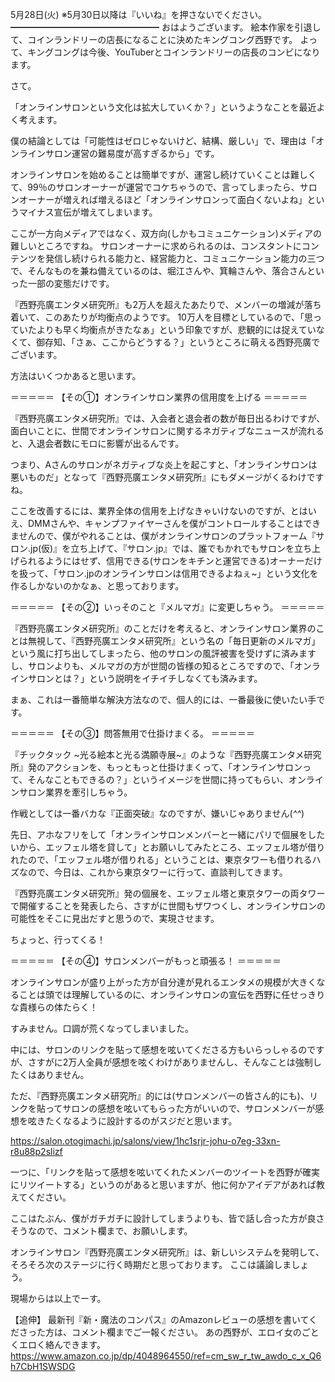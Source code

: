 5月28日(火) ※5月30日以降は『いいね』を押さないでください。
━━━━━━━━━━━━━━━━━
おはようございます。
絵本作家を引退して、コインランドリーの店長になることに決めたキングコング西野です。
よって、キングコングは今後、YouTuberとコインランドリーの店長のコンビになります。

さて。

「オンラインサロンという文化は拡大していくか？」というようなことを最近よく考えます。

僕の結論としては「可能性はゼロじゃないけど、結構、厳しい」で、理由は「オンラインサロン運営の難易度が高すぎるから」です。

オンラインサロンを始めることは簡単ですが、運営し続けていくことは難しくて、99％のサロンオーナーが運営でコケちゃうので、言ってしまったら、サロンオーナーが増えれば増えるほど「オンラインサロンって面白くないよね」というマイナス宣伝が増えてしまいます。

ここが一方向メディアではなく、双方向(しかもコミュニケーション)メディアの難しいところですね。
サロンオーナーに求められるのは、コンスタントにコンテンツを発信し続けられる能力と、経営能力と、コミュニケーション能力の三つで、そんなものを兼ね備えているのは、堀江さんや、箕輪さんや、落合さんといった一部の変態だけです。

『西野亮廣エンタメ研究所』も2万人を超えたあたりで、メンバーの増減が落ち着いて、このあたりが均衡点のようです。
10万人を目標としているので、「思っていたよりも早く均衡点がきたなぁ」という印象ですが、悲観的には捉えていなくて、御存知、「さぁ、ここからどうする？」というところに萌える西野亮廣でございます。

方法はいくつかあると思います。

＝＝＝＝＝
【その①】オンラインサロン業界の信用度を上げる
＝＝＝＝＝

『西野亮廣エンタメ研究所』では、入会者と退会者の数が毎日出るわけですが、面白いことに、世間でオンラインサロンに関するネガティブなニュースが流れると、入退会者数にモロに影響が出るんです。

つまり、Aさんのサロンがネガティブな炎上を起こすと、「オンラインサロンは悪いものだ」となって『西野亮廣エンタメ研究所』にもダメージがくるわけですね。

ここを改善するには、業界全体の信用を上げなきゃいけないのですが、とはいえ、DMMさんや、キャンプファイヤーさんを僕がコントロールすることはできませんので、僕がやれることは、僕がオンラインサロンのプラットフォーム『サロン.jp(仮)』を立ち上げて、『サロン.jp』では、誰でもかれでもサロンを立ち上げられるようにはせず、信用できる(サロンをキチンと運営できる)オーナーだけを扱って、「サロン.jpのオンラインサロンは信用できるよねぇ~」という文化を作るしかないのかなぁ、と思っております。

＝＝＝＝＝
【その②】いっそのこと『メルマガ』に変更しちゃう。
＝＝＝＝＝

『西野亮廣エンタメ研究所』のことだけを考えると、オンラインサロン業界のことは無視して、『西野亮廣エンタメ研究所』という名の「毎日更新のメルマガ」という風に打ち出してしまったら、他のサロンの風評被害を受けずに済みますし、サロンよりも、メルマガの方が世間の皆様の知るところですので、「オンラインサロンとは？」という説明をイチイチしなくても済みます。

まぁ、これは一番簡単な解決方法なので、個人的には、一番最後に使いたい手です。

＝＝＝＝＝
【その③】問答無用で仕掛けまくる。
＝＝＝＝＝

『チックタック ~光る絵本と光る満願寺展~』のような『西野亮廣エンタメ研究所』発のアクションを、もっともっと仕掛けまくって、「オンラインサロンって、そんなこともできるの？」というイメージを世間に持ってもらい、オンラインサロン業界を牽引しちゃう。

作戦としては一番バカな『正面突破』なのですが、嫌いじゃありません(*^^*)

先日、アホなフリをして「オンラインサロンメンバーと一緒にパリで個展をしたいから、エッフェル塔を貸して」とお願いしてみたところ、エッフェル塔が借りれたので、「エッフェル塔が借りれる」ということは、東京タワーも借りれるハズなので、今日は、これから東京タワーに行って、直談判してきます。

『西野亮廣エンタメ研究所』発の個展を、エッフェル塔と東京タワーの両タワーで開催することを発表したら、さすがに世間もザワつくし、オンラインサロンの可能性をそこに見出だすと思うので、実現させます。

ちょっと、行ってくる！

＝＝＝＝＝
【その④】サロンメンバーがもっと頑張る！
＝＝＝＝＝

オンラインサロンが盛り上がった方が自分達が見れるエンタメの規模が大きくなることは頭では理解しているのに、オンラインサロンの宣伝を西野に任せっきりな貴様らの体たらく！

すみません。口調が荒くなってしまいました。

中には、サロンのリンクを貼って感想を呟いてくださる方もいらっしゃるのですが、さすがに2万人全員が感想を呟くわけがありませんし、そんなことは強制したくはありません。

ただ、『西野亮廣エンタメ研究所』的には(サロンメンバーの皆さん的にも)、リンクを貼ってサロンの感想を呟いてもらった方がいいので、サロンメンバーが感想を呟きたくなるように設計するのがスジだと思います。

https://salon.otogimachi.jp/salons/view/1hc1srjr-johu-o7eg-33xn-r8u88p2slizf

一つに、「リンクを貼って感想を呟いてくれたメンバーのツイートを西野が確実にリツイートする」というのがあると思いますが、他に何かアイデアがあれば教えてください。

ここはたぶん、僕がガチガチに設計してしまうよりも、皆で話し合った方が良さそうなので、コメント欄まで、お願いします。

オンラインサロン『西野亮廣エンタメ研究所』は、新しいシステムを発明して、そろそろ次のステージに行く時期だと思っております。
ここは議論しましょう。

現場からは以上でーす。

【追伸】
最新刊『新・魔法のコンパス』のAmazonレビューの感想を書いてくださった方は、コメント欄までご一報ください。
あの西野が、エロイ女のごとくエロく絡んできます。
https://www.amazon.co.jp/dp/4048964550/ref=cm_sw_r_tw_awdo_c_x_Q6h7CbH1SWSDG
